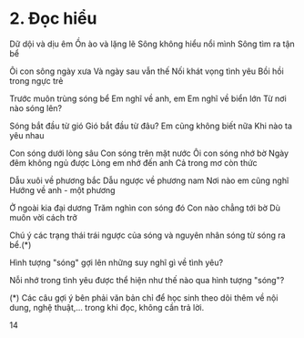 # 2. Đọc hiểu

Dữ dội và dịu êm
Ồn ào và lặng lẽ
Sông không hiểu nổi mình
Sông tìm ra tận bể

Ôi con sông ngày xưa
Và ngày sau vẫn thế
Nối khát vọng tình yêu
Bồi hồi trong ngực trẻ

Trước muôn trùng sóng bể
Em nghĩ về anh, em
Em nghĩ về biển lớn
Từ nơi nào sóng lên?

Sóng bắt đầu từ gió
Gió bắt đầu từ đâu?
Em cũng không biết nữa
Khi nào ta yêu nhau

Con sóng dưới lòng sâu
Con sóng trên mặt nước
Ôi con sóng nhớ bờ
Ngày đêm không ngủ được
Lòng em nhớ đến anh
Cả trong mơ còn thức

Dẫu xuôi về phương bắc
Dẫu ngược về phương nam
Nơi nào em cũng nghĩ
Hướng về anh - một phương

Ở ngoài kia đại dương
Trăm nghìn con sóng đó
Con nào chẳng tới bờ
Dù muôn vời cách trở

Chú ý các trạng thái trái ngược của sóng và nguyên nhân sóng từ sóng ra bể.(*)

Hình tượng "sóng" gợi lên những suy nghĩ gì về tình yêu?

Nỗi nhớ trong tình yêu được thể hiện như thế nào qua hình tượng "sóng"?

(*) Các câu gợi ý bên phải văn bản chỉ để học sinh theo dõi thêm về nội dung, nghệ thuật,... trong khi đọc, không cần trả lời.

14